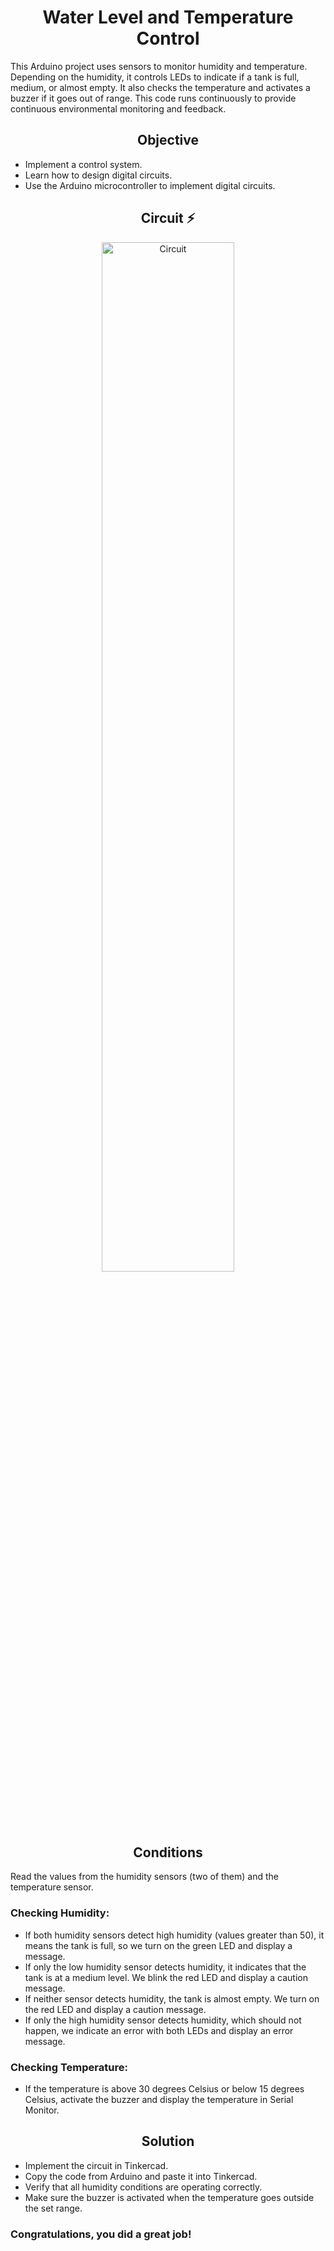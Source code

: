 <h1 align=center>Water Level and Temperature Control</h1> 
<p>This Arduino project uses sensors to monitor humidity and temperature. Depending on the humidity, it controls LEDs to indicate if a tank is full, medium, or almost empty. It also checks the temperature and activates a buzzer if it goes out of range. This code runs continuously to provide continuous environmental monitoring and feedback.</p>
<h2 align=center>Objective</h2>
<ul>
    <li>Implement a control system.</li>
    <li>Learn how to design digital circuits.</li>
    <li>Use the Arduino microcontroller to implement digital circuits.</li>
</ul>
<h2 align=center>Circuit ⚡</h2>
<div align=center><a href='https://postimages.org/' target='_blank'><img src='https://i.postimg.cc/RCy76D4F/Circuit.png' border='0' alt='Circuit'width="65%" height="65%"/></a></div>
<h2 align=center>Conditions</h2>
<p>Read the values from the humidity sensors (two of them) and the temperature sensor.</p>
<h3>Checking Humidity:</h3>
<ul>
    <li>If both humidity sensors detect high humidity (values greater than 50), it means the tank is full, so we turn on the green LED and display a message.</li>
    <li>If only the low humidity sensor detects humidity, it indicates that the tank is at a medium level. We blink the red LED and display a caution message.</li>
    <li>If neither sensor detects humidity, the tank is almost empty. We turn on the red LED and display a caution message.</li>
    <li>If only the high humidity sensor detects humidity, which should not happen, we indicate an error with both LEDs and display an error message.</li>
</ul>
<h3>Checking Temperature:</h3>
<ul>
    <li>If the temperature is above 30 degrees Celsius or below 15 degrees Celsius, activate the buzzer and display the temperature in Serial Monitor.</li>
</ul>

<h2 align=center>Solution</h2>
<ul>
    <li>Implement the circuit in Tinkercad.</li>
    <li>Copy the code from Arduino and paste it into Tinkercad.</li>
    <li>Verify that all humidity conditions are operating correctly.</li>
    <li>Make sure the buzzer is activated when the temperature goes outside the set range.</li>
</ul>
<h3>Congratulations, you did a great job!</h3>

